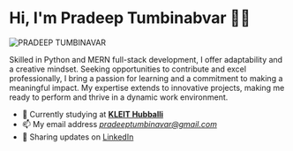# Hi, I'm Pradeep Tumbinabvar 👋🏾 

![PRADEEP TUMBINAVAR](https://github.com/pradeeptumbinavar/pradeeptumbinavar/assets/96430165/6ada1489-2768-45ad-9fd1-f39e0434d147)


 Skilled in Python and MERN full-stack development, I offer adaptability and a creative mindset. Seeking
 opportunities to contribute and excel professionally, I bring a passion for learning and a commitment to
 making a meaningful impact. My expertise extends to innovative projects, making me ready to perform and
 thrive in a dynamic work environment.

- 🌱 Currently studying at <a href="https://kleit.ac.in/"  target="_blank">**KLEIT Hubballi**</a>
- 📫 My email address *pradeeptumbinavar@gmail.com*
- 💼 Sharing updates on <a href="www.linkedin.com/in/pradeep-tumbinavar"  target="_blank">LinkedIn</a> 

<!---
pradeeptumbinavar/pradeeptumbinavar is a ✨ special ✨ repository because its `README.md` (this file) appears on your GitHub profile.
You can click the Preview link to take a look at your changes.
--->
